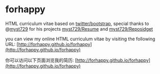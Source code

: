 forhappy
========

HTML curriculum vitae based on [twitter/bootstrap](https://github.com/twitter/bootstrap "twitter/bootstrap"), special thanks to @[myst729](https://github.com/myst729 "myst729") for his projects [myst729/Resume](https://github.com/myst729/Resume "myst729/resume") and [myst729/Reposidget](https://github.com/myst729/Reposidget "myst729/reposidget")

you can view my online HTML curriculum vitae by visiting the following URL: [http://forhappy.github.io/forhappy](http://forhappy.github.io/forhappy)

你可以访问以下页面浏览我的简历: [http://forhappy.github.io/forhappy](http://forhappy.github.io/forhappy)
